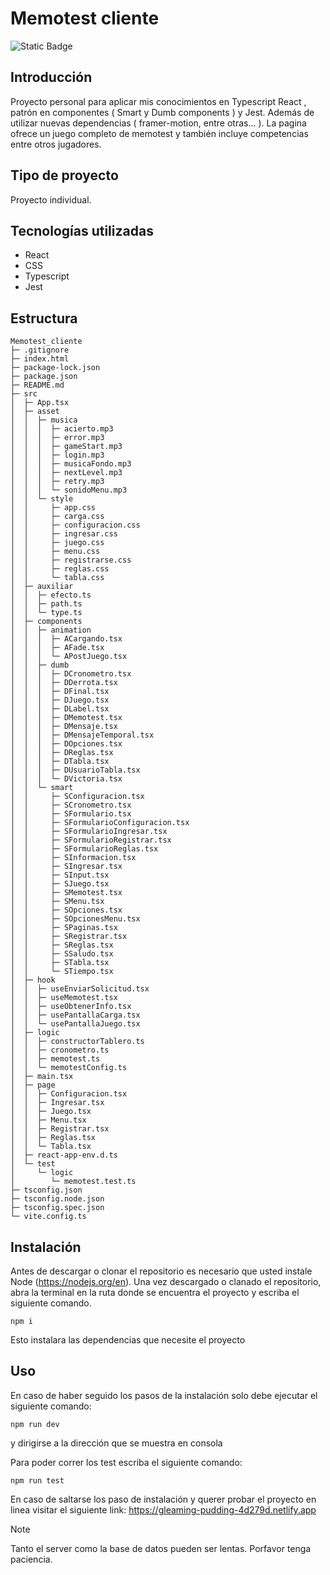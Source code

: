 # Memotest cliente
![Static Badge](https://img.shields.io/badge/Estado%20-%20Terminado%20-%20green)

## Introducción
Proyecto personal para aplicar mis conocimientos en Typescript React ,  patrón en componentes ( Smart y Dumb components ) y Jest.  Además de utilizar nuevas dependencias ( framer-motion, entre otras... ).
La pagina ofrece un juego completo de memotest y también incluye competencias entre otros jugadores.

## Tipo de proyecto
Proyecto individual.

## Tecnologías utilizadas
  - React
  - CSS
  - Typescript
  - Jest

## Estructura 

```
Memotest_cliente
├─ .gitignore
├─ index.html
├─ package-lock.json
├─ package.json
├─ README.md
├─ src
│  ├─ App.tsx
│  ├─ asset
│  │  ├─ musica
│  │  │  ├─ acierto.mp3
│  │  │  ├─ error.mp3
│  │  │  ├─ gameStart.mp3
│  │  │  ├─ login.mp3
│  │  │  ├─ musicaFondo.mp3
│  │  │  ├─ nextLevel.mp3
│  │  │  ├─ retry.mp3
│  │  │  └─ sonidoMenu.mp3
│  │  └─ style
│  │     ├─ app.css
│  │     ├─ carga.css
│  │     ├─ configuracion.css
│  │     ├─ ingresar.css
│  │     ├─ juego.css
│  │     ├─ menu.css
│  │     ├─ registrarse.css
│  │     ├─ reglas.css
│  │     └─ tabla.css
│  ├─ auxiliar
│  │  ├─ efecto.ts
│  │  ├─ path.ts
│  │  └─ type.ts
│  ├─ components
│  │  ├─ animation
│  │  │  ├─ ACargando.tsx
│  │  │  ├─ AFade.tsx
│  │  │  └─ APostJuego.tsx
│  │  ├─ dumb
│  │  │  ├─ DCronometro.tsx
│  │  │  ├─ DDerrota.tsx
│  │  │  ├─ DFinal.tsx
│  │  │  ├─ DJuego.tsx
│  │  │  ├─ DLabel.tsx
│  │  │  ├─ DMemotest.tsx
│  │  │  ├─ DMensaje.tsx
│  │  │  ├─ DMensajeTemporal.tsx
│  │  │  ├─ DOpciones.tsx
│  │  │  ├─ DReglas.tsx
│  │  │  ├─ DTabla.tsx
│  │  │  ├─ DUsuarioTabla.tsx
│  │  │  └─ DVictoria.tsx
│  │  └─ smart
│  │     ├─ SConfiguracion.tsx
│  │     ├─ SCronometro.tsx
│  │     ├─ SFormulario.tsx
│  │     ├─ SFormularioConfiguracion.tsx
│  │     ├─ SFormularioIngresar.tsx
│  │     ├─ SFormularioRegistrar.tsx
│  │     ├─ SFormularioReglas.tsx
│  │     ├─ SInformacion.tsx
│  │     ├─ SIngresar.tsx
│  │     ├─ SInput.tsx
│  │     ├─ SJuego.tsx
│  │     ├─ SMemotest.tsx
│  │     ├─ SMenu.tsx
│  │     ├─ SOpciones.tsx
│  │     ├─ SOpcionesMenu.tsx
│  │     ├─ SPaginas.tsx
│  │     ├─ SRegistrar.tsx
│  │     ├─ SReglas.tsx
│  │     ├─ SSaludo.tsx
│  │     ├─ STabla.tsx
│  │     └─ STiempo.tsx
│  ├─ hook
│  │  ├─ useEnviarSolicitud.tsx
│  │  ├─ useMemotest.tsx
│  │  ├─ useObtenerInfo.tsx
│  │  ├─ usePantallaCarga.tsx
│  │  └─ usePantallaJuego.tsx
│  ├─ logic
│  │  ├─ constructorTablero.ts
│  │  ├─ cronometro.ts
│  │  ├─ memotest.ts
│  │  └─ memotestConfig.ts
│  ├─ main.tsx
│  ├─ page
│  │  ├─ Configuracion.tsx
│  │  ├─ Ingresar.tsx
│  │  ├─ Juego.tsx
│  │  ├─ Menu.tsx
│  │  ├─ Registrar.tsx
│  │  ├─ Reglas.tsx
│  │  └─ Tabla.tsx
│  ├─ react-app-env.d.ts
│  └─ test
│     └─ logic
│        └─ memotest.test.ts
├─ tsconfig.json
├─ tsconfig.node.json
├─ tsconfig.spec.json
└─ vite.config.ts

```
## Instalación 
Antes de descargar o clonar el repositorio es necesario que usted instale Node (https://nodejs.org/en).
Una vez descargado o clanado el repositorio, abra la terminal en la ruta donde se encuentra el proyecto y escriba el siguiente comando.
```
npm i
```
Esto instalara las dependencias que necesite el proyecto

## Uso
En caso de haber seguido los pasos de la instalación solo debe ejecutar el siguiente comando:
```
npm run dev
```
y dirigirse a la dirección que se muestra en consola

Para poder correr los test escriba el siguiente comando:
```
npm run test
```
En caso de saltarse los paso de instalación y querer probar el proyecto en linea visitar el siguiente link: https://gleaming-pudding-4d279d.netlify.app

> [!NOTE]
> Tanto el server como la base de datos pueden ser lentas. Porfavor tenga paciencia.

